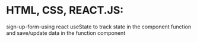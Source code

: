 # HTML, CSS, REACT.JS:
sign-up-form-using react useState to track state in the component function and save/update data in the function component
